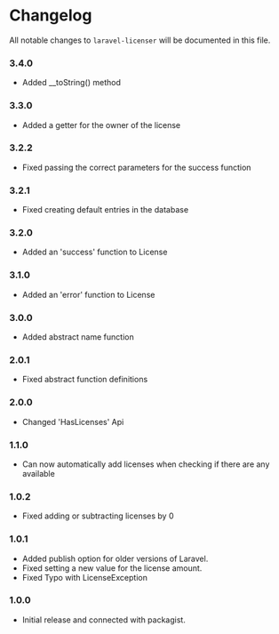# Changelog

All notable changes to `laravel-licenser` will be documented in this file.

### 3.4.0
- Added __toString() method

### 3.3.0
- Added a getter for the owner of the license

### 3.2.2
- Fixed passing the correct parameters for the success function

### 3.2.1
- Fixed creating default entries in the database

### 3.2.0
- Added an 'success' function to License

### 3.1.0
- Added an 'error' function to License

### 3.0.0
- Added abstract name function

### 2.0.1
- Fixed abstract function definitions

### 2.0.0
- Changed 'HasLicenses' Api

### 1.1.0
- Can now automatically add licenses when checking if there are any available

### 1.0.2
- Fixed adding or subtracting licenses by 0

### 1.0.1
- Added publish option for older versions of Laravel.
- Fixed setting a new value for the license amount.
- Fixed Typo with LicenseException

### 1.0.0
- Initial release and connected with packagist.
